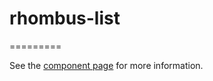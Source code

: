 # rhombus-list
=========

See the [component page](http://sosuke-k.github.io/rhombus-list/) for more information.
